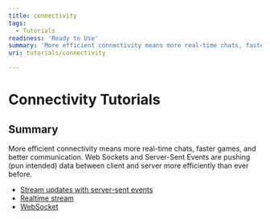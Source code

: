 ```yaml
---
title: connectivity
tags:
  - Tutorials
readiness: 'Ready to Use'
summary: 'More efficient connectivity means more real-time chats, faster games, and better communication. Web Sockets and Server-Sent Events are pushing (pun intended) data between client and server more efficiently than ever before.'
uri: tutorials/connectivity

---
```

# Connectivity Tutorials

## Summary

More efficient connectivity means more real-time chats, faster games, and better communication. Web Sockets and Server-Sent Events are pushing (pun intended) data between client and server more efficiently than ever before.

-   [Stream updates with server-sent events](/tutorials/eventsource_basics)
-   [Realtime stream](/tutorials/realtime_stream)
-   [WebSocket](/tutorials/websockets_basics)

